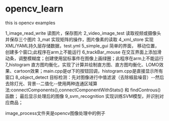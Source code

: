 # opencv_learn
this is opencv examples

1_image_read_write 读图片，保存图片
2_video_image_test 读取视频或摄像头  并保存三个图片
3_mat 实现矩阵的操作，图片像素的读取
4_xml_store 实现XML/YAML持久层存储数据，test.yml
5_simple_gui 简单的界面， 移动位置， 创建多个窗口;此程序在arm上不能运行
6_trackBar_mouse 在交互界面上添加滑动条，调整模糊度；创建使用鼠标事件在图像上画绿圈；此程序在arm上不能运行
7_histogram 直方图均衡化，实现了计算并绘制直方图、直方图均衡化、LOMO效果、cartoon效果；main.cpp是qt下的按钮回调，histogram.cpp是直接显示所有窗口
8_object_detect 目标检测：先对图像进行中值滤波（去除椒盐噪音）--然后去除灯光、背景--二值化--使用两种连通区域算法:connectComponents(),connectComponentWithStats() 和 findControus()函数； 最后显示处理后的图像
9_svm_recognition 实现训练SVM模型，并识别对应商品；


image_process文件夹是opencv图像处理中的例子
